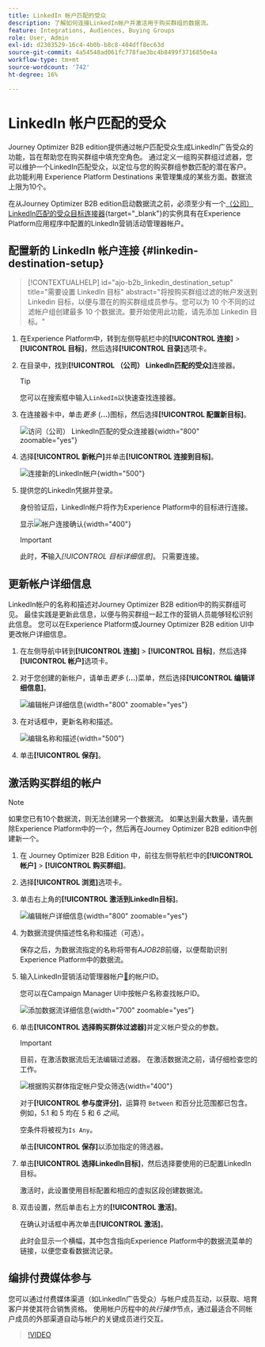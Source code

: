 ```yaml
---
title: LinkedIn 帐户匹配的受众
description: 了解如何连接LinkedIn帐户并激活用于购买群组的数据流。
feature: Integrations, Audiences, Buying Groups
role: User, Admin
exl-id: d2303529-16c4-4b0b-b8c8-404dff8ec63d
source-git-commit: 4a54548ad061fc778fae3bc4b8499f3716850e4a
workflow-type: tm+mt
source-wordcount: '742'
ht-degree: 16%

---
```


# LinkedIn 帐户匹配的受众

Journey Optimizer B2B edition提供通过帐户匹配受众生成LinkedIn广告受众的功能，旨在帮助您在购买群组中填充空角色。 通过定义一组购买群组过滤器，您可以维护一个LinkedIn匹配受众，以定位与您的购买群组参数匹配的潜在客户。 此功能利用 Experience Platform Destinations 来管理集成的某些方面。数据流上限为10个。

在从Journey Optimizer B2B edition启动数据流之前，必须至少有一个[（公司） LinkedIn匹配的受众目标连接器](https://experienceleague.adobe.com/en/docs/experience-platform/destinations/catalog/social/linkedin#connect){target="_blank"}的实例具有在Experience Platform应用程序中配置的LinkedIn营销活动管理器帐户。

## 配置新的 LinkedIn 帐户连接 {#linkedin-destination-setup}

>[!CONTEXTUALHELP]
>id="ajo-b2b_linkedin_destination_setup"
>title="需要设置 LinkedIn 目标"
>abstract="将按购买群组过滤的帐户发送到 Linkedin 目标，以便与潜在的购买群组成员参与。您可以为 10 个不同的过滤帐户组创建最多 10 个数据流。要开始使用此功能，请先添加 Linkedin 目标。"

1. 在Experience Platform中，转到左侧导航栏中的&#x200B;**[!UICONTROL 连接]** > **[!UICONTROL 目标]**，然后选择&#x200B;**[!UICONTROL 目录]**&#x200B;选项卡。

1. 在目录中，找到&#x200B;**[!UICONTROL （公司） LinkedIn匹配的受众]**&#x200B;连接器。

   >[!TIP]
   >
   >您可以在搜索框中输入`LinkedIn`以快速查找连接器。

1. 在连接器卡中，单击&#x200B;_更多_ (**...**)图标，然后选择&#x200B;**[!UICONTROL 配置新目标]**。

   ![访问（公司） LinkedIn匹配的受众连接器](./assets/aep-destinations-catalog-linkedin.png){width="800" zoomable="yes"}

1. 选择&#x200B;**[!UICONTROL 新帐户]**&#x200B;并单击&#x200B;**[!UICONTROL 连接到目标]**。

   ![连接新的LinkedIn帐户](./assets/aep-destinations-catalog-linkedin-new-account.png){width="500"}

1. 提供您的LinkedIn凭据并登录。

   身份验证后，LinkedIn帐户将作为Experience Platform中的目标进行连接。

   显示![帐户连接确认](./assets/aep-destinations-catalog-linkedin-connected.png){width="400"}

   >[!IMPORTANT]
   >
   >此时，**不**&#x200B;输入&#x200B;_[!UICONTROL 目标详细信息]_。 只需要连接。

## 更新帐户详细信息

LinkedIn帐户的名称和描述对Journey Optimizer B2B edition中的购买群组可见。 最佳实践是更新此信息，以便与购买群组一起工作的营销人员能够轻松识别此信息。 您可以在Experience Platform或Journey Optimizer B2B edition UI中更改帐户详细信息。

1. 在左侧导航中转到&#x200B;**[!UICONTROL 连接]** > **[!UICONTROL 目标]**，然后选择&#x200B;**[!UICONTROL 帐户]**&#x200B;选项卡。

1. 对于您创建的新帐户，请单击&#x200B;_更多_ (**...**)菜单，然后选择&#x200B;**[!UICONTROL 编辑详细信息]**。

   ![编辑帐户详细信息](./assets/aep-destinations-accounts-edit-details.png){width="800" zoomable="yes"}

1. 在对话框中，更新名称和描述。

   ![编辑名称和描述](./assets/destinations-linkedin-account-edit-details-dialog.png){width="500"}

1. 单击&#x200B;**[!UICONTROL 保存]**。

## 激活购买群组的帐户

>[!NOTE]
>
>如果您已有10个数据流，则无法创建另一个数据流。 如果达到最大数量，请先删除Experience Platform中的一个，然后再在Journey Optimizer B2B edition中创建新一个。

1. 在 Journey Optimizer B2B Edition 中，前往左侧导航栏中的&#x200B;**[!UICONTROL 帐户]** > **[!UICONTROL 购买群组]**。

1. 选择&#x200B;**[!UICONTROL 浏览]**&#x200B;选项卡。

1. 单击右上角的&#x200B;**[!UICONTROL 激活到LinkedIn目标]**。

   ![编辑帐户详细信息](./assets/activate-linkedin-destination.png){width="800" zoomable="yes"}

1. 为数据流提供描述性名称和描述（可选）。

   保存之后，为数据流指定的名称将带有&#x200B;_AJOB2B_&#x200B;前缀，以便帮助识别Experience Platform中的数据流。

1. 输入LinkedIn营销活动管理器帐户[&#128279;](https://www.linkedin.com/help/lms/answer/a424270)的帐户ID。

   您可以在Campaign Manager UI中按帐户名称查找帐户ID。

   ![添加数据流详细信息](./assets/destinations-linkedin-activate-details.png){width="700" zoomable="yes"}

1. 单击&#x200B;**[!UICONTROL 选择购买群体过滤器]**&#x200B;并定义帐户受众的参数。

   >[!IMPORTANT]
   >
   >目前，在激活数据流后无法编辑过滤器。 在激活数据流之前，请仔细检查您的工作。

   ![根据购买群体指定帐户受众筛选](./assets/destinations-linkedin-activate-buying-group-filters.png){width="400"}

   对于&#x200B;**[!UICONTROL 参与度评分]**，运算符 `Between` 和百分比范围都已包含。例如，5.1 和 5 均在 5 和 6 _之间_。

   空条件将被视为`Is Any`。

   单击&#x200B;**[!UICONTROL 保存]**&#x200B;以添加指定的筛选器。

1. 单击&#x200B;**[!UICONTROL 选择LinkedIn目标]**，然后选择要使用的已配置LinkedIn目标。

   激活时，此设置使用目标配置和相应的虚拟区段创建数据流。

1. 双击设置，然后单击右上方的&#x200B;**[!UICONTROL 激活]**。

   在确认对话框中再次单击&#x200B;**[!UICONTROL 激活]**。

   此时会显示一个横幅，其中包含指向Experience Platform中的数据流菜单的链接，以便您查看数据流记录。

## 编排付费媒体参与

您可以通过付费媒体渠道（如LinkedIn广告受众）与帐户成员互动，以获取、培育客户并使其符合销售资格。 使用帐户历程中的&#x200B;_执行操作_&#x200B;节点，通过最适合不同帐户成员的外部渠道自动与帐户的关键成员进行交互。

>[!VIDEO](https://video.tv.adobe.com/v/3448649/?learn=on)